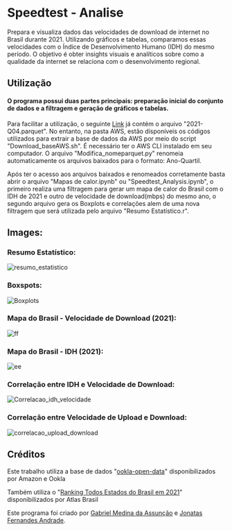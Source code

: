 # Speedtest - Analise

Prepara e visualiza dados das velocidades de download de internet no Brasil durante 2021. Utilizando gráficos e tabelas, comparamos essas velocidades com o Índice de Desenvolvimento Humano (IDH) do mesmo período. O objetivo é obter insights visuais e analíticos sobre como a qualidade da internet se relaciona com o desenvolvimento regional.

## Utilização

#### O programa possui duas partes principais: preparação inicial do conjunto de dados e a filtragem e geração de gráficos e tabelas. 

Para facilitar a utilização, o seguinte <a href="https://drive.google.com/file/d/1taFnCSQX3_zY2mHjmmjFRSu4Jb9jkoo8/view?usp=sharing">Link</a> já contém o arquivo "2021-Q04.parquet". No entanto, na pasta AWS, estão disponíveis os códigos utilizados para extrair a base de dados da AWS por meio do script "Download_baseAWS.sh". É necessário ter o AWS CLI instalado em seu computador. O arquivo "Modifica_nomeparquet.py" renomeia automaticamente os arquivos baixados para o formato: Ano-Quartil.

Após ter o acesso aos arquivos baixados e renomeados corretamente basta abrir o arquivo "Mapas de calor.ipynb" ou "Speedtest_Analysis.ipynb", o primeiro realiza uma filtragem para gerar um mapa de calor do Brasil com o IDH de 2021 e outro de velocidade de download(mbps) do mesmo ano, o segundo arquivo gera os Boxplots e correlações alem de uma nova filtragem que será utilizada pelo arquivo "Resumo Estatístico.r". 

## Images:

### Resumo Estatístico:
![resumo_estatistico](https://github.com/gabs4841/Speedtest-Analysis/assets/74026100/afe33e10-f4b9-4192-b00c-780ac0de623f)

### Boxspots:
![Boxplots](https://github.com/gabs4841/Speedtest-Analysis/assets/74026100/f5f2562f-1cee-4ec9-9b70-7eddded97f79)

### Mapa do Brasil - Velocidade de Download (2021):
![ff](https://github.com/gabs4841/Speedtest-Analysis/assets/74026100/0339992b-d047-41ee-877f-2b4e27eaac16)

### Mapa do Brasil - IDH (2021):
![ee](https://github.com/gabs4841/Speedtest-Analysis/assets/74026100/a644e03e-9640-46df-b7dc-62e9b3aa20ed)

### Correlação entre IDH e Velocidade de Download:
![Correlacao_idh_velocidade](https://github.com/gabs4841/Speedtest-Analysis/assets/74026100/7f4814d6-13a6-49de-b1ef-72b4986d3948)

### Correlação entre Velocidade de Upload e Download:
![correlacao_upload_download](https://github.com/gabs4841/Speedtest-Analysis/assets/74026100/c81b64e6-9ca5-4983-933a-f9dc75f2dc9a)

## Créditos
Este trabalho utiliza a base de dados "<a href="https://github.com/teamookla/ookla-open-data">ookla-open-data</a>" disponibilizados por Amazon e Ookla 

Também utiliza o "<a href="http://www.atlasbrasil.org.br/ranking">Ranking Todos Estados do Brasil em 2021</a>" disponibilizados por Atlas Brasil

Este programa foi criado por [Gabriel Medina da Assunção](https://github.com/gabs4841) e [Jonatas Fernandes Andrade](https://github.com/JFA000).
